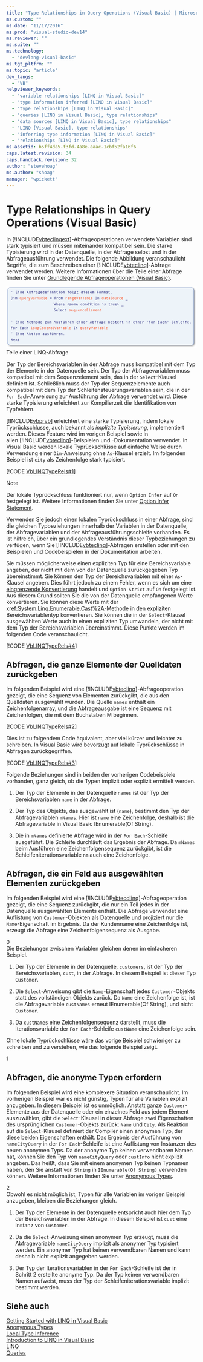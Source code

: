 ```yaml
---
title: "Type Relationships in Query Operations (Visual Basic) | Microsoft Docs"
ms.custom: ""
ms.date: "11/17/2016"
ms.prod: "visual-studio-dev14"
ms.reviewer: ""
ms.suite: ""
ms.technology: 
  - "devlang-visual-basic"
ms.tgt_pltfrm: ""
ms.topic: "article"
dev_langs: 
  - "VB"
helpviewer_keywords: 
  - "variable relationships [LINQ in Visual Basic]"
  - "type information inferred [LINQ in Visual Basic]"
  - "type relationships [LINQ in Visual Basic]"
  - "queries [LINQ in Visual Basic], type relationships"
  - "data sources [LINQ in Visual Basic], type relationships"
  - "LINQ [Visual Basic], type relationships"
  - "inferring type information [LINQ in Visual Basic]"
  - "relationships [LINQ in Visual Basic]"
ms.assetid: b5ff4da5-f3fd-4a8e-aaac-1cbf52fa16f6
caps.latest.revision: 34
caps.handback.revision: 32
author: "stevehoag"
ms.author: "shoag"
manager: "wpickett"
---
```

# Type Relationships in Query Operations (Visual Basic)
In [!INCLUDE[vbteclinqext](../../../../csharp/getting-started/includes/vbteclinqext_md.md)]\-Abfrageoperationen verwendete Variablen sind stark typisiert und müssen miteinander kompatibel sein.  Die starke Typisierung wird in der Datenquelle, in der Abfrage selbst und in der Abfrageausführung verwendet.  Die folgende Abbildung veranschaulicht Begriffe, die zum Beschreiben einer [!INCLUDE[vbteclinq](../../../../csharp/includes/vbteclinq_md.md)]\-Abfrage verwendet werden.  Weitere Informationen über die Teile einer Abfrage finden Sie unter [Grundlegende Abfrageoperationen \(Visual Basic\)](../../../../visual-basic/programming-guide/concepts/linq/basic-query-operations.md).  
  
 ![Pseudocode&#45;Abfrage mit hervorgehobenen Elementen.](../../../../visual-basic/programming-guide/concepts/linq/media/sjltyperels.png "SJLtypeRels")  
Teile einer LINQ\-Abfrage  
  
 Der Typ der Bereichsvariablen in der Abfrage muss kompatibel mit dem Typ der Elemente in der Datenquelle sein.  Der Typ der Abfragevariablen muss kompatibel mit dem Sequenzelement sein, das in der `Select`\-Klausel definiert ist.  Schließlich muss der Typ der Sequenzelemente auch kompatibel mit dem Typ der Schleifensteuerungsvariablen sein, die in der `For Each`\-Anweisung zur Ausführung der Abfrage verwendet wird.  Diese starke Typisierung erleichtert zur Kompilierzeit die Identifikation von Typfehlern.  
  
 [!INCLUDE[vbprvb](../../../../csharp/programming-guide/concepts/linq/includes/vbprvb_md.md)] erleichtert eine starke Typisierung, indem lokale Typrückschlusse, auch bekannt als *implizite Typisierung*, implementiert werden.  Dieses Feature wird im vorigen Beispiel sowie in allen [!INCLUDE[vbteclinq](../../../../csharp/includes/vbteclinq_md.md)]\-Beispielen und \-Dokumentation verwendet.  In Visual Basic werden lokale Typrückschlüsse auf einfache Weise durch Verwendung einer `Dim`\-Anweisung ohne `As`\-Klausel erzielt.  Im folgenden Beispiel ist `city` als Zeichenfolge stark typisiert.  
  
 [!CODE [VbLINQTypeRels#1](../CodeSnippet/VS_Snippets_VBCSharp/VbLINQTypeRels#1)]  
  
> [!NOTE]
>  Der lokale Typrückschluss funktioniert nur, wenn `Option Infer` auf `On` festgelegt ist.  Weitere Informationen finden Sie unter [Option Infer Statement](../../../../visual-basic/language-reference/statements/option-infer-statement.md).  
  
 Verwenden Sie jedoch einen lokalen Typrückschluss in einer Abfrage, sind die gleichen Typbeziehungen innerhalb der Variablen in der Datenquelle, der Abfragevariablen und der Abfrageausführungsschleife vorhanden.  Es ist hilfreich, über ein grundlegendes Verständnis dieser Typbeziehungen zu verfügen, wenn Sie [!INCLUDE[vbteclinq](../../../../csharp/includes/vbteclinq_md.md)]\-Abfragen erstellen oder mit den Beispielen und Codebeispielen in der Dokumentation arbeiten.  
  
 Sie müssen möglicherweise einen expliziten Typ für eine Bereichsvariable angeben, der nicht mit dem von der Datenquelle zurückgegeben Typ übereinstimmt.  Sie können den Typ der Bereichsvariablen mit einer `As`\-Klausel angeben.  Dies führt jedoch zu einem Fehler, wenn es sich um eine [eingrenzende Konvertierung](../../../../visual-basic/programming-guide/language-features/data-types/widening-and-narrowing-conversions.md) handelt und `Option Strict` auf `On` festgelegt ist.  Aus diesem Grund sollten Sie die von der Datenquelle empfangenen Werte konvertieren.  Sie können diese Werte mit der <xref:System.Linq.Enumerable.Cast%2A>\-Methode in den expliziten Bereichsvariablentyp konvertieren.  Sie können die in der `Select`\-Klausel ausgewählten Werte auch in einen expliziten Typ umwandeln, der nicht mit dem Typ der Bereichsvariablen übereinstimmt.  Diese Punkte werden im folgenden Code veranschaulicht.  
  
 [!CODE [VbLINQTypeRels#4](../CodeSnippet/VS_Snippets_VBCSharp/VbLINQTypeRels#4)]  
  
## Abfragen, die ganze Elemente der Quelldaten zurückgeben  
 Im folgenden Beispiel wird eine [!INCLUDE[vbteclinq](../../../../csharp/includes/vbteclinq_md.md)]\-Abfrageoperation gezeigt, die eine Sequenz von Elementen zurückgibt, die aus den Quelldaten ausgewählt wurden.  Die Quelle `names` enthält ein Zeichenfolgenarray, und die Abfrageausgabe ist eine Sequenz mit Zeichenfolgen, die mit dem Buchstaben M beginnen.  
  
 [!CODE [VbLINQTypeRels#2](../CodeSnippet/VS_Snippets_VBCSharp/VbLINQTypeRels#2)]  
  
 Dies ist zu folgendem Code äquivalent, aber viel kürzer und leichter zu schreiben.  In Visual Basic wird bevorzugt auf lokale Typrückschlüsse in Abfragen zurückgegriffen.  
  
 [!CODE [VbLINQTypeRels#3](../CodeSnippet/VS_Snippets_VBCSharp/VbLINQTypeRels#3)]  
  
 Folgende Beziehungen sind in beiden der vorherigen Codebeispiele vorhanden, ganz gleich, ob die Typen implizit oder explizit ermittelt werden.  
  
1.  Der Typ der Elemente in der Datenquelle `names` ist der Typ der Bereichsvariablen `name` in der Abfrage.  
  
2.  Der Typ des Objekts, das ausgewählt ist \(`name`\), bestimmt den Typ der Abfragevariablen `mNames`.  Hier ist `name` eine Zeichenfolge, deshalb ist die Abfragevariable in Visual Basic IEnumerable\(Of String\).  
  
3.  Die in `mNames` definierte Abfrage wird in der `For Each`\-Schleife ausgeführt.  Die Schleife durchläuft das Ergebnis der Abfrage.  Da `mNames` beim Ausführen eine Zeichenfolgensequenz zurückgibt, ist die Schleifeniterationsvariable `nm` auch eine Zeichenfolge.  
  
## Abfragen, die ein Feld aus ausgewählten Elementen zurückgeben  
 Im folgenden Beispiel wird eine [!INCLUDE[vbtecdlinq](../../../../csharp/includes/vbtecdlinq_md.md)]\-Abfrageoperation gezeigt, die eine Sequenz zurückgibt, die nur ein Teil jedes in der Datenquelle ausgewählten Elements enthält.  Die Abfrage verwendet eine Auflistung von `Customer`\-Objekten als Datenquelle und projiziert nur die `Name`\-Eigenschaft im Ergebnis.  Da der Kundenname eine Zeichenfolge ist, erzeugt die Abfrage eine Zeichenfolgensequenz als Ausgabe.  
  
<CodeContentPlaceHolder>0</CodeContentPlaceHolder>  
 Die Beziehungen zwischen Variablen gleichen denen im einfacheren Beispiel.  
  
1.  Der Typ der Elemente in der Datenquelle, `customers`, ist der Typ der Bereichsvariablen, `cust`, in der Abfrage.  In diesem Beispiel ist dieser Typ `Customer`.  
  
2.  Die `Select`\-Anweisung gibt die `Name`\-Eigenschaft jedes `Customer`\-Objekts statt des vollständigen Objekts zurück.  Da `Name` eine Zeichenfolge ist, ist die Abfragevariable `custNames` erneut IEnumerable\(Of String\), und nicht `Customer`.  
  
3.  Da `custNames` eine Zeichenfolgensequenz darstellt, muss die Iterationsvariable der `For Each`\-Schleife `custName` eine Zeichenfolge sein.  
  
 Ohne lokale Typrückschlüsse wäre das vorige Beispiel schwieriger zu schreiben und zu verstehen, wie das folgende Beispiel zeigt.  
  
<CodeContentPlaceHolder>1</CodeContentPlaceHolder>  
## Abfragen, die anonyme Typen erfordern  
 Im folgenden Beispiel wird eine komplexere Situation veranschaulicht.  Im vorherigen Beispiel war es nicht günstig, Typen für alle Variablen explizit anzugeben.  In diesem Beispiel ist es unmöglich.  Anstatt ganze `Customer`\-Elemente aus der Datenquelle oder ein einzelnes Feld aus jedem Element auszuwählen, gibt die `Select`\-Klausel in dieser Abfrage zwei Eigenschaften des ursprünglichen `Customer`\-Objekts zurück: `Name` und `City`.  Als Reaktion auf die `Select`\-Klausel definiert der Compiler einen anonymen Typ, der diese beiden Eigenschaften enthält.  Das Ergebnis der Ausführung von `nameCityQuery` in der `For Each`\-Schleife ist eine Auflistung von Instanzen des neuen anonymen Typs.  Da der anonyme Typ keinen verwendbaren Namen hat, können Sie den Typ von `nameCityQuery` oder `custInfo` nicht explizit angeben.  Das heißt, dass Sie mit einem anonymen Typ keinen Typnamen haben, den Sie anstatt von `String` in `IEnumerable(Of String)` verwenden können.  Weitere Informationen finden Sie unter [Anonymous Types](../../../../visual-basic/programming-guide/language-features/objects-and-classes/anonymous-types.md).  
  
<CodeContentPlaceHolder>2</CodeContentPlaceHolder>  
 Obwohl es nicht möglich ist, Typen für alle Variablen im vorigen Beispiel anzugeben, bleiben die Beziehungen gleich.  
  
1.  Der Typ der Elemente in der Datenquelle entspricht auch hier dem Typ der Bereichsvariablen in der Abfrage.  In diesem Beispiel ist `cust` eine Instanz von `Customer`.  
  
2.  Da die `Select`\-Anweisung einen anonymen Typ erzeugt, muss die Abfragevariable `nameCityQuery` implizit als anonymer Typ typisiert werden.  Ein anonymer Typ hat keinen verwendbaren Namen und kann deshalb nicht explizit angegeben werden.  
  
3.  Der Typ der Iterationsvariablen in der `For Each`\-Schleife ist der in Schritt 2 erstellte anonyme Typ.  Da der Typ keinen verwendbaren Namen aufweist, muss der Typ der Schleifeniterationsvariable implizit bestimmt werden.  
  
## Siehe auch  
 [Getting Started with LINQ in Visual Basic](../../../../visual-basic/programming-guide/concepts/linq/getting-started-with-linq.md)   
 [Anonymous Types](../../../../visual-basic/programming-guide/language-features/objects-and-classes/anonymous-types.md)   
 [Local Type Inference](../../../../visual-basic/programming-guide/language-features/variables/local-type-inference.md)   
 [Introduction to LINQ in Visual Basic](../../../../visual-basic/programming-guide/language-features/linq/introduction-to-linq.md)   
 [LINQ](../../../../visual-basic/programming-guide/language-features/linq/index.md)   
 [Queries](../../../../visual-basic/language-reference/queries/queries.md)